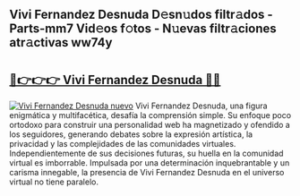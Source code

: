 ## Vivi Fernandez Desnuda D𝚎sn𝚞dos filtr𝚊dos - Parts-mm7 Vid𝚎os f𝚘tos - N𝚞evas filtr𝚊ciones atr𝚊ctivas ww74y

# <h2><a href="http://mbaouur.tromn.icu/?c=Vivi+Fernandez+Desnuda">🔗👉👉👉 Vivi Fernandez Desnuda 🔗🔗</a></h2>

[![Vivi Fernandez Desnuda nuevo](https://i.imgur.com/pEAQMta.gif)](http://mbaouur.tromn.icu/?c=Vivi+Fernandez+Desnuda)
Vivi Fernandez Desnuda, una figura enigmática y multifacética, desafía la comprensión simple. Su enfoque poco ortodoxo para construir una personalidad web ha magnetizado y ofendido a los seguidores, generando debates sobre la expresión artística, la privacidad y las complejidades de las comunidades virtuales. Independientemente de sus decisiones futuras, su huella en la comunidad virtual es imborrable. Impulsada por una determinación inquebrantable y un carisma innegable, la presencia de Vivi Fernandez Desnuda en el universo virtual no tiene paralelo.
